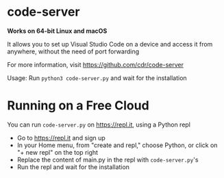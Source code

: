 # code-server
**Works on 64-bit Linux and macOS**

It allows you to set up Visual Studio Code on a device and access it from anywhere, without the need of port forwarding

For more information, visit https://github.com/cdr/code-server

Usage: Run `python3 code-server.py` and wait for the installation

# Running on a Free Cloud

You can run `code-server.py` on https://repl.it, using a Python repl

* Go to https://repl.it and sign up
* In your Home menu, from "create and repl," choose Python, or click on "+ new repl" on the top right
* Replace the content of main.py in the repl with `code-server.py`'s
* Run the repl and wait for the installation

